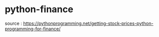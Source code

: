 # python-finance
source : https://pythonprogramming.net/getting-stock-prices-python-programming-for-finance/
